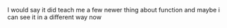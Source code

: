 I would say it did teach me a few newer thing about function and maybe i can see it in a different way now 